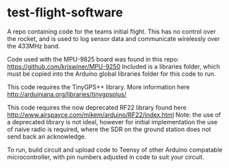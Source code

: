 # test-flight-software
A repo containing code for the teams initial flight. This has no control over the rocket, and is used to log sensor data and communicate wirelessly over the 433MHz band.

Code used with the MPU-9825 board was found in this repo: https://github.com/kriswiner/MPU-9250
Included is a libraries folder, which must be copied into the Arduino global libraries folder for this code to run.

This code requires the TinyGPS++ library. More information here http://arduiniana.org/libraries/tinygpsplus/

This code requires the now deprecated RF22 library found here http://www.airspayce.com/mikem/arduino/RF22/index.html
Note: the use of a deprecated library is not ideal, however for initial implementation the use of naive radio is required, where the SDR on the ground station does not send back an acknowledge.

To run, build circuit and upload code to Teensy of other Arduino compatable microcontroller, with pin numbers adjusted in code to suit your circuit.
